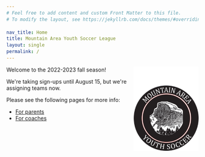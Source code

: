 ```yaml
---
# Feel free to add content and custom Front Matter to this file.
# To modify the layout, see https://jekyllrb.com/docs/themes/#overriding-theme-defaults

nav_title: Home
title: Mountain Area Youth Soccer League
layout: single
permalink: /
---
```


<img src="/files/maysl-logo-sidebar.png" align=right>

Welcome to the 2022-2023 fall season!

We're taking sign-ups until August 15, but we're assigning teams now.

Please see the following pages for more info:

* [For parents](/parents/)
* [For coaches](/coaches/)
